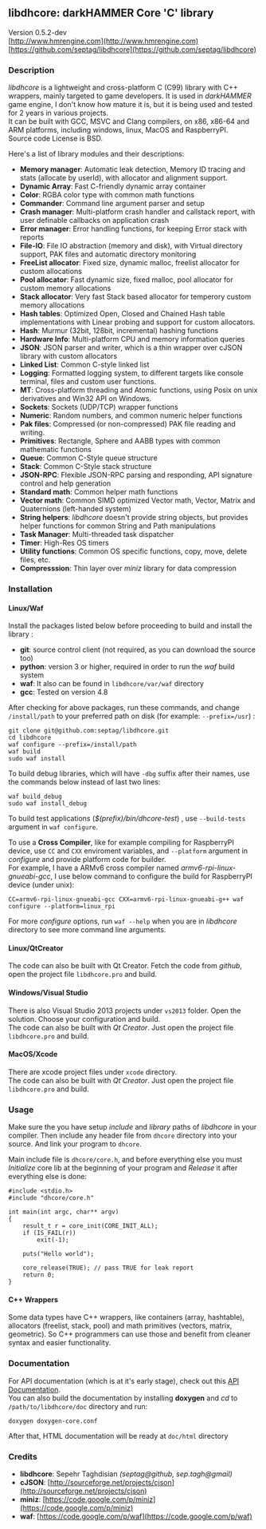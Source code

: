 ## libdhcore: darkHAMMER Core 'C' library

Version 0.5.2-dev  
[http://www.hmrengine.com](http://www.hmrengine.com)  
[https://github.com/septag/libdhcore](https://github.com/septag/libdhcore)  

### Description
*libdhcore* is a lightweight and cross-platform C (C99) library with C++ wrappers, mainly targeted to game developers. It is used in *darkHAMMER* game engine, I don't know how mature it is, but it is being used and tested for 2 years in various projects.  
It can be built with GCC, MSVC and Clang compilers, on x86, x86-64 and ARM platforms, including windows, linux, MacOS and RaspberryPI.  
Source code License is BSD.  

Here's a list of library modules and their descriptions:  

- **Memory manager**: Automatic leak detection, Memory ID tracing and stats (allocate by userId), with allocator and alignment support.
- **Dynamic Array**: Fast C-friendly dynamic array container
- **Color**: RGBA color type with common math functions
- **Commander**: Command line argument parser and setup
- **Crash manager**: Multi-platform crash handler and callstack report, with user definable callbacks on application crash
- **Error manager**: Error handling functions, for keeping Error stack with reports
- **File-IO**: File IO abstraction (memory and disk), with Virtual directory support, PAK files and automatic directory monitoring
- **FreeList allocator**: Fixed size, dynamic malloc, freelist allocator for custom allocations
- **Pool allocator**: Fast dynamic size, fixed malloc, pool allocator for custom memory allocations
- **Stack allocator**: Very fast Stack based allocator for temperory custom memory allocations
- **Hash tables**: Optimized Open, Closed and Chained Hash table implementations with Linear probing and support for custom allocators.
- **Hash**: Murmur (32bit, 128bit, incremental) hashing functions
- **Hardware Info**: Multi-platform CPU and memory information queries
- **JSON**: JSON parser and writer, which is a thin wrapper over cJSON library with custom allocators
- **Linked List**: Common C-style linked list
- **Logging**: Formatted logging system, to different targets like console terminal, files and custom user functions.
- **MT**: Cross-platform threading and Atomic functions, using Posix on unix derivatives and Win32 API on Windows.
- **Sockets**: Sockets (UDP/TCP) wrapper functions
- **Numeric**: Random numbers, and common numeric helper functions
- **Pak files**: Compressed (or non-compressed) PAK file reading and writing.
- **Primitives**: Rectangle, Sphere and AABB types with common mathematic functions
- **Queue**: Common C-Style queue structure
- **Stack**: Common C-Style stack structure
- **JSON-RPC**: Flexible JSON-RPC parsing and responding, API signature control and help generation
- **Standard math**: Common helper math functions
- **Vector math**: Common SIMD optimized Vector math, Vector, Matrix and Quaternions (left-handed system)
- **String helpers**: *libdhcore* doesn't provide string objects, but provides helper functions for common String and Path manipulations
- **Task Manager**: Multi-threaded task dispatcher
- **Timer**: High-Res OS timers
- **Utility functions**: Common OS specific functions, copy, move, delete files, etc.
- **Compresssion**: Thin layer over *miniz* library for data compression

### Installation

#### Linux/Waf
Install the packages listed below before proceeding to build and install the library :   

- **git**: source control client (not required, as you can download the source too)
- **python**: version 3 or higher, required in order to run the *waf* build system
- **waf**: It also can be found in `libdhcore/var/waf` directory
- **gcc**: Tested on version 4.8 

After checking for above packages, run these commands, and change `/install/path` to your preferred path on disk (for example: `--prefix=/usr`) :

```
git clone git@github.com:septag/libdhcore.git
cd libdhcore
waf configure --prefix=/install/path
waf build
sudo waf install
```

To build debug libraries, which will have `-dbg` suffix after their names, use the commands below instead of last two lines:

```
waf build_debug
sudo waf install_debug
```

To build test applications (*$(prefix)/bin/dhcore-test*) , use `--build-tests` argument in `waf configure`.   

To use a __Cross Compiler__, like for example compiling for RaspberryPI device, use `CC` and `CXX` enviroment variables, and `--platform` argument in *configure* and provide platform code for builder.  
For example, I have a ARMv6 cross compiler named *armv6-rpi-linux-gnueabi-gcc*, I use below command to configure the build for RaspberryPI device (under unix):

```
CC=armv6-rpi-linux-gnueabi-gcc CXX=armv6-rpi-linux-gnueabi-g++ waf configure --platform=linux_rpi
```

For more *configure* options, run `waf --help` when you are in *libdhcore* directory to see more command line arguments.

#### Linux/QtCreator
The code can also be built with Qt Creator. Fetch the code from _github_, open the project file `libdhcore.pro` and build.

#### Windows/Visual Studio
There is also Visual Studio 2013 projects under `vs2013` folder. Open the solution. Choose your configuration and build.  
The code can also be built with _Qt Creator_. Just open the project file `libdhcore.pro` and build.

#### MacOS/Xcode
There are xcode project files under `xcode` directory.  
The code can also be built with _Qt Creator_. Just open the project file `libdhcore.pro` and build.

### Usage
Make sure the you have setup *include* and *library* paths of *libdhcore* in your compiler. Then include any header file from `dhcore` directory into your source. And link your program to `dhcore`.  

Main include file is `dhcore/core.h`, and before everything else you must *Initialize* core lib at the beginning of your program and *Release* it after everything else is done:  

```
#include <stdio.h>
#include "dhcore/core.h"

int main(int argc, char** argv)
{
    result_t r = core_init(CORE_INIT_ALL);
    if (IS_FAIL(r))
        exit(-1);

    puts("Hello world");

    core_release(TRUE); // pass TRUE for leak report
    return 0;
}
```

#### C++ Wrappers
Some data types have C++ wrappers, like containers (array, hashtable), allocators (freelist, stack, pool) and math primitives (vectors, matrix, geometric). So C++ programmers can use those and benefit from cleaner syntax and easier functionality. 

### Documentation
For API documentation (which is at it's early stage), check out this [API Documentation](http://www.hmrengine.com/docs/core/html).  
You can also build the documentation by installing **doxygen** and *cd* to `/path/to/libdhcore/doc` directory and run:  

```
doxygen doxygen-core.conf
```

After that, HTML documentation will be ready at `doc/html` directory

### Credits

- **libdhcore**: Sepehr Taghdisian *(septag@github, sep.tagh@gmail)*
- **cJSON**: [http://sourceforge.net/projects/cjson](http://sourceforge.net/projects/cjson)
- **miniz**: [https://code.google.com/p/miniz](https://code.google.com/p/miniz)
- **waf**: [https://code.google.com/p/waf](https://code.google.com/p/waf)
